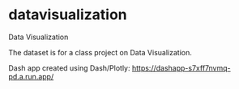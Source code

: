 # datavisualization
Data Visualization

The dataset is for a class project on Data Visualization.

Dash app created using Dash/Plotly: https://dashapp-s7xff7nvmq-pd.a.run.app/ 

